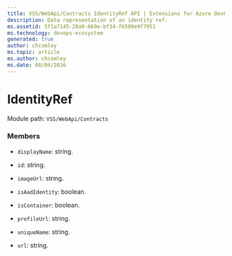 ```yaml
---
title: VSS/WebApi/Contracts IdentityRef API | Extensions for Azure DevOps Services
description: Data representation of an identity ref.
ms.assetid: 5f1a7145-28a9-669e-bf34-fb509e9f7951
ms.technology: devops-ecosystem
generated: true
author: chcomley
ms.topic: article
ms.author: chcomley
ms.date: 08/04/2016
---
```


# IdentityRef

Module path: `VSS/WebApi/Contracts`


### Members

* `displayName`: string. 

* `id`: string. 

* `imageUrl`: string. 

* `isAadIdentity`: boolean. 

* `isContainer`: boolean. 

* `profileUrl`: string. 

* `uniqueName`: string. 

* `url`: string. 

